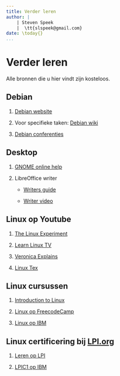 ```yaml
---
title: Verder leren
author: |
    | Steven Speek 
    |  \tt{slspeek@gmail.com}
date: \today{}
...
```


# Verder leren

Alle bronnen die u hier vindt zijn kosteloos.

## Debian

1. [Debian website](https://www.debian.org/)

1. Voor specifieke taken: [Debian wiki](https://wiki.debian.org/FrontPage)

1. [Debian conferenties](https://www.youtube.com/c/DebConfVideos)

## Desktop

1. [GNOME online help](https://help.gnome.org/users/gnome-help/stable/index.html.nl)

1. LibreOffice writer

    - [Writers guide](https://documentation.libreoffice.org/assets/Uploads/Documentation/en/WG71/WG71-WriterGuide.pdf)

    - [Writer video](https://www.youtube.com/watch?v=BVvHZjBVHJw)

## Linux op Youtube

1. [The Linux Experiment](https://www.youtube.com/@TheLinuxEXP)

1. [Learn Linux TV](https://www.youtube.com/@LearnLinuxTV)

1. [Veronica Explains](https://www.youtube.com/@VeronicaExplains)

1. [Linux Tex](https://www.youtube.com/@LinuxTex)

## Linux cursussen

1. [Introduction to Linux](https://www.freecodecamp.org/news/introduction-to-linux/)

1. [Linux op FreecodeCamp](https://www.freecodecamp.org/news/tag/linux/)

1. [Linux op IBM](https://developer.ibm.com/technologies/linux/)

## Linux certificering bij [LPI.org](https://www.lpi.org/)

1. [Leren op LPI](https://learning.lpi.org/en/)

2. [LPIC1 op IBM](https://developer.ibm.com/tutorials/l-lpic1-map/)